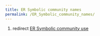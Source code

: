 ```yaml
---
title: ER Symbolic community names
permalink: /ER_Symbolic_community_names/
---
```


1.  redirect [ER Symbolic community use](/ER_Symbolic_community_use "wikilink")
